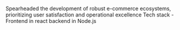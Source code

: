Spearheaded the development of robust e-commerce ecosystems, prioritizing user satisfaction and operational excellence
Tech stack -
Frontend in react 
backend in Node.js
